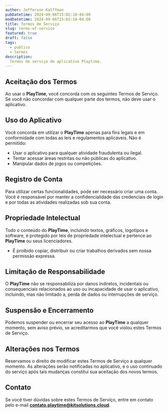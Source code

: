 ```yaml
---
author: Jefferson Kalffman
pubDatetime: 2024-09-06T15:02:10-04:00
modDatetime: 2024-09-06T15:02:10-04:00
title: Termos de Serviço
slug: terms-of-service
featured: true
draft: false
tags:
  - publico
  - termos
description:
  Termos de serviço do aplicativo Playtime.
---
```


## Aceitação dos Termos

Ao usar o **PlayTime**, você concorda com os seguintes Termos de Serviço. Se você não concordar com qualquer parte dos termos, não deve usar o aplicativo.

## Uso do Aplicativo

Você concorda em utilizar o **PlayTime** apenas para fins legais e em conformidade com todas as leis e regulamentos aplicáveis. Não é permitido:

- Usar o aplicativo para qualquer atividade fraudulenta ou ilegal.
- Tentar acessar áreas restritas ou não públicas do aplicativo.
- Manipular dados de jogos ou competições.

## Registro de Conta

Para utilizar certas funcionalidades, pode ser necessário criar uma conta. Você é responsável por manter a confidencialidade das credenciais de login e por todas as atividades realizadas sob sua conta.

## Propriedade Intelectual

Todo o conteúdo do **PlayTime**, incluindo textos, gráficos, logotipos e software, é protegido por leis de propriedade intelectual e pertence ao **PlayTime** ou seus licenciadores.

- É proibido copiar, distribuir ou criar trabalhos derivados sem nossa permissão expressa.

## Limitação de Responsabilidade

O **PlayTime** não se responsabiliza por danos indiretos, incidentais ou consequenciais relacionados ao uso ou incapacidade de usar o aplicativo, incluindo, mas não limitado a, perda de dados ou interrupções de serviço.

## Suspensão e Encerramento

Podemos suspender ou encerrar seu acesso ao **PlayTime** a qualquer momento, sem aviso prévio, se acreditarmos que você violou estes Termos de Serviço.

## Alterações nos Termos

Reservamos o direito de modificar estes Termos de Serviço a qualquer momento. As alterações serão notificadas no aplicativo, e o uso continuado do serviço após tais mudanças constitui sua aceitação dos novos termos.

## Contato

Se você tiver dúvidas sobre estes Termos de Serviço, entre em contato pelo e-mail **contato.playtime@kitsolutions.cloud**.
